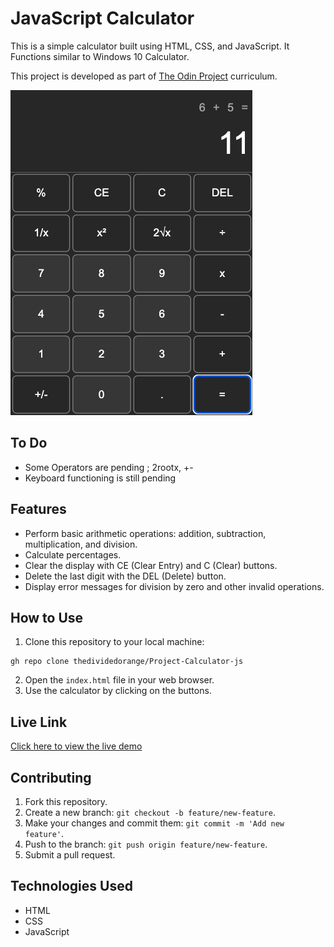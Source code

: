 # JavaScript Calculator

This is a simple calculator built using HTML, CSS, and JavaScript. It Functions similar to Windows 10 Calculator.

This project is developed as part of [The Odin Project](https://www.theodinproject.com/) curriculum.

![JavaScript Calculator](./assets/screenshot.png)

## To Do

- Some Operators are pending ; 2rootx, +-
- Keyboard functioning is still pending

## Features

- Perform basic arithmetic operations: addition, subtraction, multiplication, and division.
- Calculate percentages.
- Clear the display with CE (Clear Entry) and C (Clear) buttons.
- Delete the last digit with the DEL (Delete) button.
- Display error messages for division by zero and other invalid operations.

## How to Use

1. Clone this repository to your local machine:
```
gh repo clone thedividedorange/Project-Calculator-js
```
2. Open the `index.html` file in your web browser.
3. Use the calculator by clicking on the buttons.

## Live Link

[Click here to view the live demo](https://thedividedorange.github.io/Project-Calculator-js/)

## Contributing

1. Fork this repository.
2. Create a new branch: `git checkout -b feature/new-feature`.
3. Make your changes and commit them: `git commit -m 'Add new feature'`.
4. Push to the branch: `git push origin feature/new-feature`.
5. Submit a pull request.

## Technologies Used

- HTML
- CSS
- JavaScript



